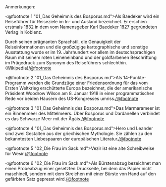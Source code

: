 <div class="anmerkungen">Anmerkungen:</div>

<@footnote 1 "01_Das Geheimnis des Bosporus.md">Als Baedeker wird ein Reiseführer für Reiseziele im In- und Ausland bezeichnet. Er erschien erstmals 1832 in dem vom Namensgeber Karl Baedeker 1827 gegründeten Verlag in Koblenz.

Durch seinen prägnanten Sprachstil, die Genauigkeit der Reiseinformationen und die großzügige kartographische und sonstige Ausstattung wurde er im 19. Jahrhundert vor allem im deutschsprachigen Raum mit seinem roten Leineneinband und der goldfarbenen Beschriftung im Prägedruck zum Synonym des Reiseführers schlechthin. (Wikipedia)</@footnote>

<@footnote 2 "01_Das Geheimnis des Bosporus.md">Als 14-Punkte-Programm werden die Grundzüge einer Friedensordnung für das vom Ersten Weltkrieg erschütterte Europa bezeichnet, die der amerikanische Präsident Woodrow Wilson am 8. Januar 1918 in einer programmatischen Rede vor beiden Häusern des US-Kongresses umriss.</@footnote>

<@footnote 3 "01_Das Geheimnis des Bosporus.md">Das Marmarameer ist ein Binnenmeer des Mittelmeers. Über Bosporus und Dardanellen verbindet es das Schwarze Meer mit der Ägäis.</@footnote>

<@footnote 4 "01_Das Geheimnis des Bosporus.md">Hero und Leander sind zwei Gestalten aus der griechischen Mythologie. Sie zählen zu den bekanntesten Liebespaaren der europäischen Literatur.</@footnote>

<@footnote 5 "02_Die Frau im Sack.md">Vezir ist eine alte Schreibweise für Wesir.</@footnote>

<@footnote 6 "02_Die Frau im Sack.md">Als Bürstenabzug bezeichnet man einen Probeabzug einer gesetzten Druckseite, bei dem das Papier nicht maschinell, sondern mit dem Streichen mit einer Bürste von Hand auf den gefärbten Satz gepresst wird.</@footnote>

